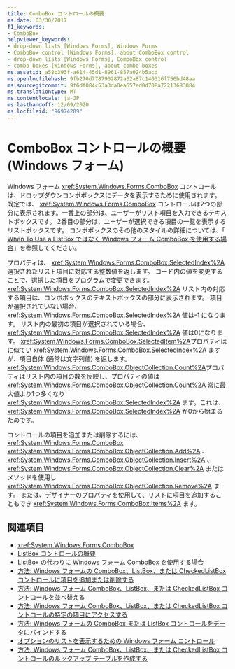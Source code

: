 ```yaml
---
title: ComboBox コントロールの概要
ms.date: 03/30/2017
f1_keywords:
- ComboBox
helpviewer_keywords:
- drop-down lists [Windows Forms], Windows Forms
- ComboBox control [Windows Forms], about ComboBox control
- drop-down lists [Windows Forms], ComboBox control
- combo boxes [Windows Forms], about combo boxes
ms.assetid: a58b393f-a614-45d1-8961-857a024b5acd
ms.openlocfilehash: 9fb270d7787902872a32a87c140316f756bd48aa
ms.sourcegitcommit: 9f6df084c53a3da0ea657ed0d708a72213683084
ms.translationtype: MT
ms.contentlocale: ja-JP
ms.lasthandoff: 12/09/2020
ms.locfileid: "96974289"
---
```

# <a name="combobox-control-overview-windows-forms"></a>ComboBox コントロールの概要 (Windows フォーム)
Windows フォーム <xref:System.Windows.Forms.ComboBox> コントロールは、ドロップダウンコンボボックスにデータを表示するために使用されます。 既定では、 <xref:System.Windows.Forms.ComboBox> コントロールは2つの部分に表示されます。一番上の部分は、ユーザーがリスト項目を入力できるテキストボックスです。 2番目の部分は、ユーザーが選択できる項目の一覧を表示するリストボックスです。 コンボボックスのその他のスタイルの詳細については、「 [When To Use a ListBox ではなく Windows フォーム ComboBox を使用する場合](when-to-use-a-windows-forms-combobox-instead-of-a-listbox.md)」を参照してください。  
  
 プロパティは、 <xref:System.Windows.Forms.ComboBox.SelectedIndex%2A> 選択されたリスト項目に対応する整数値を返します。 コード内の値を変更することで、選択した項目をプログラムで変更できます。 <xref:System.Windows.Forms.ComboBox.SelectedIndex%2A> リスト内の対応する項目は、コンボボックスのテキストボックスの部分に表示されます。 項目が選択されていない場合、 <xref:System.Windows.Forms.ComboBox.SelectedIndex%2A> 値は-1 になります。 リスト内の最初の項目が選択されている場合、 <xref:System.Windows.Forms.ComboBox.SelectedIndex%2A> 値は0になります。 <xref:System.Windows.Forms.ComboBox.SelectedItem%2A>プロパティはに似てい <xref:System.Windows.Forms.ComboBox.SelectedIndex%2A> ますが、項目自体 (通常は文字列値) を返します。 <xref:System.Windows.Forms.ComboBox.ObjectCollection.Count%2A>プロパティはリスト内の項目の数を反映し、プロパティの値は <xref:System.Windows.Forms.ComboBox.ObjectCollection.Count%2A> 常に最大値より1つ多くなり <xref:System.Windows.Forms.ComboBox.SelectedIndex%2A> ます。これは、 <xref:System.Windows.Forms.ComboBox.SelectedIndex%2A> が0から始まるためです。  
  
 コントロールの項目を追加または削除するには、 <xref:System.Windows.Forms.ComboBox> <xref:System.Windows.Forms.ComboBox.ObjectCollection.Add%2A> 、 <xref:System.Windows.Forms.ComboBox.ObjectCollection.Insert%2A> 、 <xref:System.Windows.Forms.ComboBox.ObjectCollection.Clear%2A> またはメソッドを使用し <xref:System.Windows.Forms.ComboBox.ObjectCollection.Remove%2A> ます。 または、デザイナーのプロパティを使用して、リストに項目を追加することもでき <xref:System.Windows.Forms.ComboBox.Items%2A> ます。  
  
## <a name="see-also"></a>関連項目

- <xref:System.Windows.Forms.ComboBox>
- [ListBox コントロールの概要](listbox-control-overview-windows-forms.md)
- [ListBox の代わりに Windows フォーム ComboBox を使用する場合](when-to-use-a-windows-forms-combobox-instead-of-a-listbox.md)
- [方法: Windows フォームの ComboBox、ListBox、または CheckedListBox コントロールに項目を追加または削除する](add-and-remove-items-from-a-wf-combobox.md)
- [方法: Windows フォーム ComboBox、ListBox、または CheckedListBox コントロールを並べ替える](sort-the-contents-of-a-wf-combobox-listbox-or-checkedlistbox-control.md)
- [方法: Windows フォーム ComboBox、ListBox、または CheckedListBox コントロールの特定の項目にアクセスする](access-specific-items-in-a-wf-combobox-listbox-or-checkedlistbox.md)
- [方法: Windows フォームの ComboBox または ListBox コントロールをデータにバインドする](how-to-bind-a-windows-forms-combobox-or-listbox-control-to-data.md)
- [オプションのリストを表示するための Windows フォーム コントロール](windows-forms-controls-used-to-list-options.md)
- [方法: Windows フォーム ComboBox、ListBox、または CheckedListBox コントロールのルックアップ テーブルを作成する](create-a-lookup-table-for-a-wf-combobox-listbox.md)
